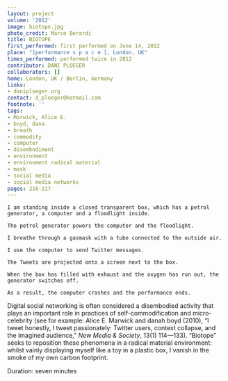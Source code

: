 ```yaml
---
layout: project
volume: '2012'
image: biotope.jpg
photo_credit: Marco Berardi
title: BIOTOPE
first_performed: first performed on June 14, 2012
place: "]performance s p a c e [, London, UK"
times_performed: performed twice in 2012
contributor: DANI PLOEGER
collaborators: []
home: London, UK / Berlin, Germany
links:
- daniploeger.org
contact: d_ploeger@hotmail.com
footnote: ''
tags:
- Marwick, Alice E.
- boyd, dana
- breath
- commodity
- computer
- disembodiment
- environment
- environment radical material
- mask
- social media
- social media networks
pages: 216-217
---
```


	I am standing inside a closed transparent box, which has a petrol generator, a computer and a floodlight inside.

	The petrol generator powers the computer and the floodlight.

	I breathe through a gasmask with a tube connected to the outside air.

	I use the computer to send Twitter messages.

	The Tweets are projected onto a screen next to the box.

	When the box has filled with exhaust and the oxygen has run out, the generator switches off.

	As a result, the computer crashes and the performance ends.

Digital social networking is often considered a disembodied activity that plays an important role in practices of self-commodification and micro-celebrity (see for example: Alice E. Marwick and danah boyd (2010), “I tweet honestly, I tweet passionately: Twitter users, context collapse, and the imagined audience,” _New Media & Society_, 13(1) 114—133). “Biotope” seeks to reposition these phenomena in a radical material environment: whilst vainly displaying myself like a toy in a plastic box, I vanish in the smoke of my own carbon footprint.

Duration: seven minutes
